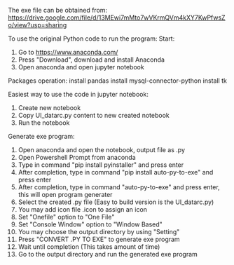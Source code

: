 The exe file can be obtained from:
https://drive.google.com/file/d/13MEwi7mMto7wVKrmQVm4kXY7KwPfwsZo/view?usp=sharing

To use the original Python code to run the program:
Start:
1. Go to https://www.anaconda.com/
2. Press "Download", download and install Anaconda
3. Open anaconda and open jupyter notebook

Packages operation:
install pandas
install mysql-connector-python
install tk

Easiest way to use the code in jupyter notebook:
1. Create new notebook
2. Copy UI_datarc.py content to new created notebook
3. Run the notebook

Generate exe program:
1. Open anaconda and open the notebook, output file as .py
1. Open Powershell Prompt from anaconda
2. Type in command "pip install pyinstaller" and press enter
3. After completion, type in command "pip install auto-py-to-exe" and press enter
4. After completion, type in command "auto-py-to-exe" and press enter, this will open program generater
5. Select the created .py file (Easy to build version is the UI_datarc.py)
6. You may add icon file .icon to assign an icon
6. Set "Onefile" option to "One File"
7. Set "Console Window" option to "Window Based"
8. You may choose the output directory by using "Setting"
9. Press "CONVERT .PY TO EXE" to generate exe program
10. Wait until completion (This takes amount of time)
11. Go to the output directory and run the generated exe program
